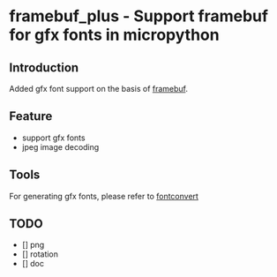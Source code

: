 # framebuf_plus - Support framebuf for gfx fonts in micropython

## Introduction

Added gfx font support on the basis of [framebuf](https://docs.micropython.org/en/latest/library/framebuf.html).

## Feature

- support gfx fonts
- jpeg image decoding

## Tools

For generating gfx fonts, please refer to [fontconvert](tools/README.md)

## TODO

* [] png
* [] rotation
* [] doc
